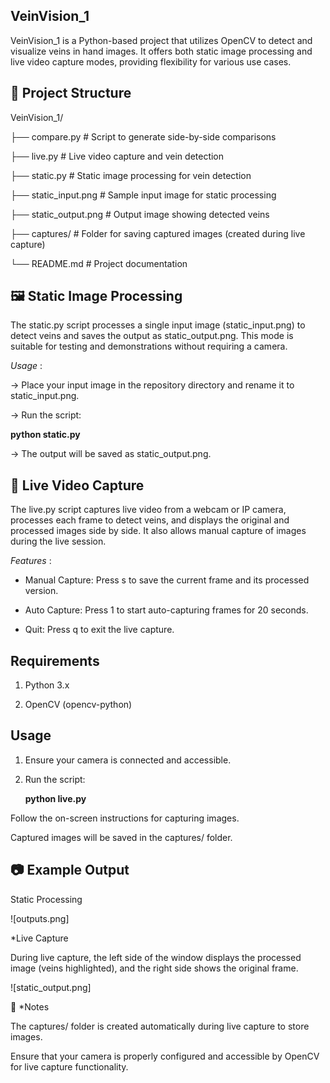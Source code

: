 ## VeinVision_1

VeinVision_1 is a Python-based project that utilizes OpenCV to detect and visualize veins in hand images. It offers both static image processing and live video capture modes, providing flexibility for various use cases.

## 📂 Project Structure
VeinVision_1/

├── compare.py                                               # Script to generate side-by-side comparisons

├── live.py                                                # Live video capture and vein detection

├── static.py                                              # Static image processing for vein detection

├── static_input.png                                       # Sample input image for static processing

├── static_output.png                                      # Output image showing detected veins

├── captures/                                              # Folder for saving captured images (created during live capture)

└── README.md                                              # Project documentation


## 🖼 Static Image Processing

The static.py script processes a single input image (static_input.png) to detect veins and saves the output as static_output.png. This mode is suitable for testing and demonstrations without requiring a camera.


 *Usage* :

-> Place your input image in the repository directory and rename it to static_input.png.

-> Run the script:

  **python static.py**


-> The output will be saved as static_output.png.


## 🎥 Live Video Capture

The live.py script captures live video from a webcam or IP camera, processes each frame to detect veins, and displays the original and processed images side by side. It also allows manual capture of images during the live session.

 *Features* :

* Manual Capture: Press s to save the current frame and its processed version.

* Auto Capture: Press 1 to start auto-capturing frames for 20 seconds.

* Quit: Press q to exit the live capture.

## Requirements

1. Python 3.x

2. OpenCV (opencv-python)


## Usage

1. Ensure your camera is connected and accessible.

2. Run the script:

   **python live.py**


Follow the on-screen instructions for capturing images.

Captured images will be saved in the captures/ folder.


## 📷 Example Output

Static Processing

![outputs.png] 

*Live Capture

During live capture, the left side of the window displays the processed image (veins highlighted), and the right side shows the original frame.

![static_output.png] 


📌 *Notes

The captures/ folder is created automatically during live capture to store images.

Ensure that your camera is properly configured and accessible by OpenCV for live capture functionality.






